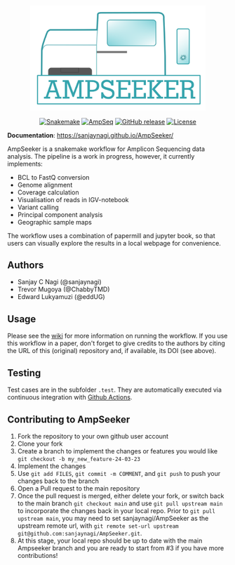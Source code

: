 <div align="center">

[<img src="https://raw.githubusercontent.com/sanjaynagi/AmpSeeker/main/docs/ampseeker-docs/logo.png" width="400"/>](https://raw.githubusercontent.com/sanjaynagi/AmpSeeker/main/docs/ampseeker-docs/logo.png)   


[![Snakemake](https://img.shields.io/badge/snakemake-≥5.11.0-brightgreen.svg)](https://snakemake.bitbucket.io)
[![AmpSeq](https://github.com/sanjaynagi/AmpSeeker/workflows/AmpSeq/badge.svg)](https://github.com/sanjaynagi/AmpSeeker/actions?query=workflow:"AmpSeq")
[![GitHub release](https://img.shields.io/github/release/sanjaynagi/AmpSeeker?include_prereleases=&sort=semver&color=blue)](https://github.com/sanjaynagi/AmpSeeker/releases/)
[![License](https://img.shields.io/badge/License-MIT-blue)](#license)

</div>

**Documentation**: https://sanjaynagi.github.io/AmpSeeker/ 

AmpSeeker is a snakemake workflow for Amplicon Sequencing data analysis. The pipeline is a work in progress, however, it currently implements:

- BCL to FastQ conversion
- Genome alignment
- Coverage calculation
- Visualisation of reads in IGV-notebook
- Variant calling
- Principal component analysis
- Geographic sample maps

The workflow uses a combination of papermill and jupyter book, so that users can visually explore the results in a local webpage for convenience.

## Authors

* Sanjay C Nagi (@sanjaynagi)
* Trevor Mugoya (@ChabbyTMD)
* Edward Lukyamuzi (@eddUG) 

## Usage

Please see the [wiki](https://github.com/sanjaynagi/AmpSeeker/wiki) for more information on running the workflow. If you use this workflow in a paper, don't forget to give credits to the authors by citing the URL of this (original) repository and, if available, its DOI (see above).

## Testing

Test cases are in the subfolder `.test`. They are automatically executed via continuous integration with [Github Actions](https://github.com/features/actions).

## Contributing to AmpSeeker

1. Fork the repository to your own github user account
2. Clone your fork
3. Create a branch to implement the changes or features you would like `git checkout -b my_new_feature-24-03-23`
4. Implement the changes
5. Use `git add FILES`, `git commit -m COMMENT`, and `git push` to push your changes back to the branch
6. Open a Pull request to the main repository 
7. Once the pull request is merged, either delete your fork, or switch back to the main branch `git checkout main` and use `git pull upstream main` to incorporate the changes back in your local repo. Prior to `git pull upstream main`, you may need to set sanjaynagi/AmpSeeker as the upstream remote url, with `git remote set-url upstream git@github.com:sanjaynagi/AmpSeeker.git`. 
8. At this stage, your local repo should be up to date with the main Ampseeker branch and you are ready to start from #3 if you have more contributions!
